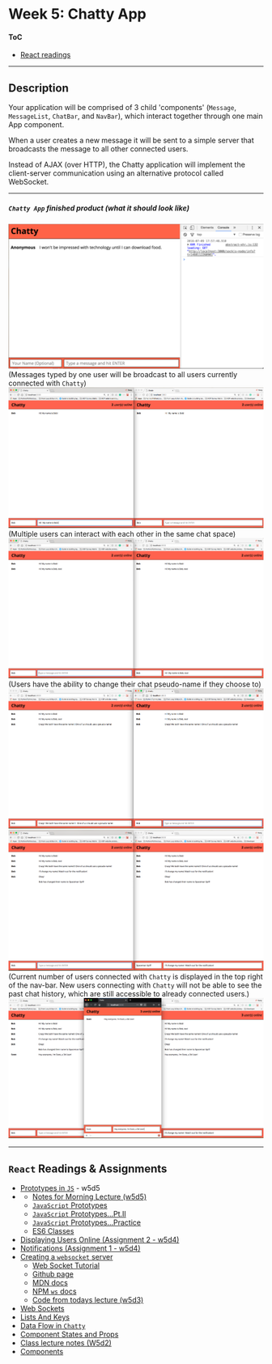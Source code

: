 <h1>Week 5: Chatty App</h1>
<h4><a id='#toc'>ToC</h4>
<ul>
  <li><a href="#react_reading"<code>React readings</code></a></li>
</ul>
<hr>
<h2>Description</h2>
<p>
  Your application will be comprised of 3 child 'components' (<code>Message</code>, <code>MessageList</code>, <code>ChatBar</code>, and <code>NavBar</code>), which interact together through one main App component.

  When a user creates a new message it will be sent to a simple server that broadcasts the message to all other connected users.

  Instead of AJAX (over HTTP), the Chatty application will implement the client-server communication using an alternative protocol called WebSocket.
</p>
<hr>
<h5><i><code>Chatty App</code></i> finished product 
(what it should look like)</h5>
<img src='https://github.com/kdubss/chatty-app/blob/master/imgs/chatty-app-01-final.png'>
<br>
(Messages typed by one user will be broadcast to all users currently connected with <code>Chatty</code>)
<img src="https://github.com/kdubss/chatty-app/blob/master/imgs/chatty-multiple-clients.png">
<br>
(Multiple users can interact with each other in the same chat space)
<img src="https://github.com/kdubss/chatty-app/blob/master/imgs/chatty-multiple-clients2.png">
<br>
(Users have the ability to change their chat pseudo-name if they choose to)
<img src="https://github.com/kdubss/chatty-app/blob/master/imgs/chatty-multiple-clients3.png">
<img src="https://github.com/kdubss/chatty-app/blob/master/imgs/chatty-multiple-clients4.png">
<br>
(Current number of users connected with <code>Chatty</code> is displayed in the top right of the nav-bar.  New users connecting with <code>Chatty</code> will not be able to see the past chat history, which are still accessible to already connected users.)
<img src="https://github.com/kdubss/chatty-app/blob/master/imgs/chatty-multiple-clients5.png">
<br>

<hr>
<h2><a id="#react_reading"><code>React</code> Readings & Assignments</h2>
<ul>
  <li><a href="https://web-compass.lighthouselabs.ca/days/w5d5/activities/479">Prototypes in <code>JS</code></a> - w5d5 </li>
  <li>
    <ul>
      <li><a href="https://gist.github.com/davidvandusen/f1d5e53b654303325cb4d1c38914eb99">Notes for Morning Lecture (w5d5)</a></li>
      <li><a href="https://web-compass.lighthouselabs.ca/days/w5d5/activities/390"><code>JavaScript</code> Prototypes</a></li>
      <li><a href="https://web-compass.lighthouselabs.ca/days/w5d5/activities/391"><code>JavaScript</code> Prototypes...Pt.II</a></li>
      <li><a href="https://web-compass.lighthouselabs.ca/days/w5d5/activities/392"><code>JavaScript</code> Prototypes...Practice</a></li>
      <li><a href="https://web-compass.lighthouselabs.ca/days/w5d5/activities/393">ES6 Classes</a></li>
    </ul>
  </li>
  <li><a href="https://web-compass.lighthouselabs.ca/days/w5d4/activities/379">Displaying Users Online (Assignment 2 - w5d4)</a></li>
  <li><a href="https://web-compass.lighthouselabs.ca/days/w5d4/activities/378">Notifications (Assignment 1 - w5d4)</a></li>
  <li><a href="https://web-compass.lighthouselabs.ca/days/w5d3/activities/373">Creating a <code>websocket</code> server</a>
    <ul>
      <li><a href="https://developer.mozilla.org/en-US/docs/Web/API/WebSockets_API/Writing_WebSocket_client_applications">Web Socket Tutorial</a></li>
      <li><a href="https://github.com/websockets/ws">Github page</a></li>
      <li><a href="https://developer.mozilla.org/en-US/docs/Web/API/WebSockets_API">MDN docs</a></li>
      <li><a href="https://www.npmjs.com/package/ws">NPM <code>ws</code> docs</a></li>
      <li><a href="https://gist.github.com/donburks/5a6dfebc8aa22ba68841620f11dcadcc">Code from todays lecture (w5d3)</a></li>
    </ul>
  </li>
  <li><a href="https://web-compass.lighthouselabs.ca/days/w5d3/activities/372">Web Sockets</a></li>
  <li><a href="https://reactjs.org/docs/lists-and-keys.html">Lists And Keys</a></li>
  <li><a href="https://web-compass.lighthouselabs.ca/days/w5d2/activities/368">Data Flow in <code>Chatty</code></a></li>
  <li><a href="https://web-compass.lighthouselabs.ca/days/w5d2/activities/367">
    Component States and Props</a></li>
  <li><a href="https://github.com/jensen/react-notes">Class lecture notes (W5d2)</a></li>
  <li><a href="https://www.npmjs.com/package/react-dom">Components</a></li>
</ul>
